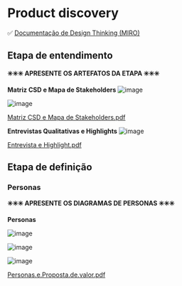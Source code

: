 # Product discovery



✅ [Documentação de Design Thinking (MIRO)](files/processo-dt.pdf)

## Etapa de entendimento

**✳️✳️✳️ APRESENTE OS ARTEFATOS DA ETAPA  ✳️✳️✳️**

**Matriz CSD e Mapa de Stakeholders**
![image](https://github.com/user-attachments/assets/5bf6e501-dc48-4544-b950-c87bb6d94bf1)

![image](https://github.com/user-attachments/assets/9cd18131-157d-4571-a451-abec702d19be)

[Matriz CSD e Mapa de Stakeholders.pdf](https://github.com/user-attachments/files/20612013/Matriz.CSD.e.Mapa.de.Stakeholders.pdf)

**Entrevistas Qualitativas e Highlights**
![image](https://github.com/user-attachments/assets/22b81674-78c1-4576-85f2-1a872225f9b2)

[Entrevista e Highlight.pdf](https://github.com/user-attachments/files/20611960/Entrevista.e.Highlight.pdf)


## Etapa de definição

### Personas

**✳️✳️✳️ APRESENTE OS DIAGRAMAS DE PERSONAS ✳️✳️✳️**

**Personas**

![image](https://github.com/user-attachments/assets/07748abf-fc90-4751-8608-c5ac3fe28eaa)

![image](https://github.com/user-attachments/assets/ccd937ca-68ed-4d6f-85e8-4c132b1f64a5)

![image](https://github.com/user-attachments/assets/78fbb5cb-5ca4-4990-9658-be799b77d2d0)

[Personas.e.Proposta.de.valor.pdf](https://github.com/user-attachments/files/20611874/Personas.e.Proposta.de.valor.pdf)


